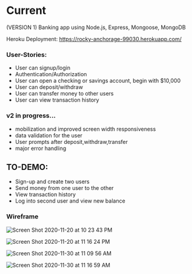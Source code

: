 # Current


(VERSION 1) 
Banking app using Node.js, Express, Mongoose, MongoDB

Heroku Deployment: https://rocky-anchorage-99030.herokuapp.com/

### User-Stories:

* User can signup/login
* Authentication/Authorization
* User can open a checking or savings account, begin with $10,000
* User can deposit/withdraw
* User can transfer money to other users
* User can view transaction history

### v2 in progress...
* mobilization and improved screen width responsiveness
* data validation for the user
* User prompts after deposit,withdraw,transfer
* major error handling

## TO-DEMO:
* Sign-up and create two users
* Send money from one user to the other
* View transaction history
* Log into second user and view new balance


### Wireframe

![Screen Shot 2020-11-20 at 10 23 43 PM](https://user-images.githubusercontent.com/73499055/99867865-16503f00-2b83-11eb-9182-e4b8e55fbcd2.png)



![Screen Shot 2020-11-20 at 11 16 24 PM](https://user-images.githubusercontent.com/73499055/99868238-75fc1980-2b86-11eb-97f2-3c7caeb3026f.png)


![Screen Shot 2020-11-30 at 11 09 56 AM](https://user-images.githubusercontent.com/73499055/100641278-dd3f6980-32fc-11eb-95f6-536c52ca0c28.png)


![Screen Shot 2020-11-30 at 11 16 59 AM](https://user-images.githubusercontent.com/73499055/100641829-9ef67a00-32fd-11eb-9047-15c5520c4e65.png)
